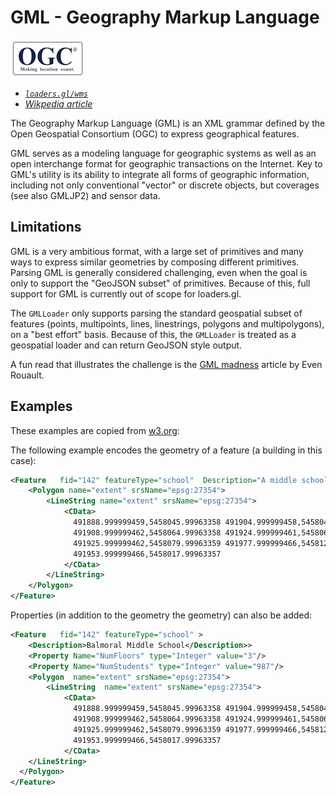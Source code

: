 # GML - Geography Markup Language

![ogc-logo](../../../images/logos/ogc-logo-60.png)

- *[`loaders.gl/wms`](/docs/modules/wms)*
- *[Wikpedia article](https://en.wikipedia.org/wiki/Geography_Markup_Language)*

The Geography Markup Language (GML) is an XML grammar defined by the Open Geospatial Consortium (OGC) to express geographical features.

GML serves as a modeling language for geographic systems as well as an open interchange format for geographic transactions on the Internet. Key to GML's utility is its ability to integrate all forms of geographic information, including not only conventional "vector" or discrete objects, but coverages (see also GMLJP2) and sensor data.

## Limitations

GML is a very ambitious format, with a large set of primitives and many ways to express similar geometries by composing different primitives. Parsing GML is generally considered challenging, even when the goal is only to support the "GeoJSON subset" of primitives.  Because of this, full support for GML is currently out of scope for loaders.gl.

The `GMLLoader` only supports parsing the standard geospatial subset of features (points, multipoints, lines, linestrings, polygons and multipolygons), on a "best effort" basis. Because of this, the `GMLLoader` is treated as a geospatial loader and can return GeoJSON style output.

A fun read that illustrates the challenge is the [GML madness](http://erouault.blogspot.com/2014/04/gml-madness.html) article by Even Rouault.

## Examples

These examples are copied from [w3.org](https://www.w3.org/Mobile/posdep/GMLIntroduction.html):

The following example encodes the geometry of a feature (a building in this case):

```xml
<Feature   fid="142" featureType="school"  Description="A middle school">
    <Polygon name="extent" srsName="epsg:27354">
        <LineString name="extent" srsName="epsg:27354">
            <CData>
              491888.999999459,5458045.99963358 491904.999999458,5458044.99963358
              491908.999999462,5458064.99963358 491924.999999461,5458064.99963358
              491925.999999462,5458079.99963359 491977.999999466,5458120.9996336
              491953.999999466,5458017.99963357 
            </CData>
        </LineString>
    </Polygon>
</Feature>
```

Properties (in addition to the geometry the geometry) can also be added:

```xml
<Feature   fid="142" featureType="school" >
    <Description>Balmoral Middle School</Description>>
    <Property Name="NumFloors" type="Integer" value="3"/>
    <Property Name="NumStudents" type="Integer" value="987"/>
    <Polygon  name="extent" srsName="epsg:27354">
        <LineString  name="extent" srsName="epsg:27354">
            <CData>
              491888.999999459,5458045.99963358 491904.999999458,5458044.99963358
              491908.999999462,5458064.99963358 491924.999999461,5458064.99963358
              491925.999999462,5458079.99963359 491977.999999466,5458120.9996336
              491953.999999466,5458017.99963357 
            </CData>
    </LineString>
  </Polygon>
</Feature>
```

